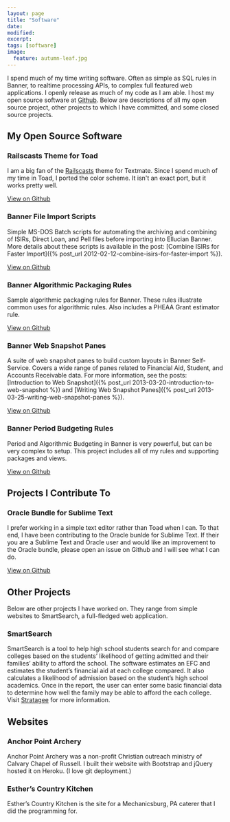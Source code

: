 ```yaml
---
layout: page
title: "Software"
date:
modified:
excerpt:
tags: [software]
image:
  feature: autumn-leaf.jpg
---
```


I spend much of my time writing software. Often as simple as SQL rules in Banner, to realtime processing APIs, to complex full featured web applications. I openly release as much of my code as I am able. I host my open source software at [Github](http://www.github.com/jpangborn). Below are descriptions of all my open source project, other projects to which I have committed, and some closed source projects.

## My Open Source Software

### Railscasts Theme for Toad

I am a big fan of the [Railscasts](http://railscasts.com) theme for Textmate. Since I spend much of my time in Toad, I ported the color scheme. It isn't an exact port, but it works pretty well.

<div>
  <a href="https://github.com/jpangborn/Railscasts-for-Toad" class="btn">View on Github</a>
</div>

### Banner File Import Scripts

Simple MS-DOS Batch scripts for automating the archiving and combining of ISIRs, Direct Loan, and Pell files before importing into Ellucian Banner. More details about these scripts is available in the post: [Combine ISIRs for Faster Import]({% post_url 2012-02-12-combine-isirs-for-faster-import %}).

<div>
  <a href="https://github.com/jpangborn/bannerfileimport" class="btn">View on Github</a>
</div>

### Banner Algorithmic Packaging Rules

Sample algorithmic packaging rules for Banner. These rules illustrate common uses for algorithmic rules. Also includes a PHEAA Grant estimator rule.

<div>
  <a href="https://github.com/jpangborn/banr-packaging-rules" class="btn">View on Github</a>
</div>

### Banner Web Snapshot Panes

A suite of web snapshot panes to build custom layouts in Banner Self-Service. Covers a wide range of panes related to Financial Aid, Student, and Accounts Receivable data. For more information, see the posts: [Introduction to Web Snapshot]({% post_url 2013-03-20-introduction-to-web-snapshot %}) and [Writing Web Snapshot Panes]({% post_url 2013-03-25-writing-web-snapshot-panes %}).

<div>
  <a href="https://github.com/jpangborn/banr-web-snapshot-panes" class="btn">View on Github</a>
</div>

### Banner Period Budgeting Rules

Period and Algorithmic Budgeting in Banner is very powerful, but can be very complex to setup. This project includes all of my rules and supporting packages and views.

<div>
  <a href="https://github.com/jpangborn/banr-period-budgeting" class="btn">View on Github</a>
</div>

## Projects I Contribute To

### Oracle Bundle for Sublime Text

I prefer working in a simple text editor rather than Toad when I can. To that end, I have been contributing to the Oracle bunlde for Sublime Text. If their you are a Sublime Text and Oracle user and would like an improvement to the Oracle bundle, please open an issue on Github and I will see what I can do.

<div>
  <a href="https://github.com/mulander/oracle.tmbundle" class="btn">View on Github</a>
</div>

## Other Projects

Below are other projects I have worked on. They range from simple websites to SmartSearch, a full-fledged web application.

### SmartSearch

SmartSearch is a tool to help high school students search for and compare colleges based on the students’ likelihood of getting admitted and their families’ ability to afford the school. The software estimates an EFC and estimates the student’s financial aid at each college compared. It also calculates a likelihood of admission based on the student’s high school academics. Once in the report, the user can enter some basic financial data to determine how well the family may be able to afford the each college. Visit [Stratagee](http://www.stratagee.com/advisors.php#smartseach) for more information.

## Websites

### Anchor Point Archery

Anchor Point Archery was a non-profit Christian outreach ministry of Calvary Chapel of Russell. I built their website with Bootstrap and jQuery hosted it on Heroku. (I love git deployment.)

### Esther’s Country Kitchen

Esther’s Country Kitchen is the site for a Mechanicsburg, PA caterer that I did the programming for.